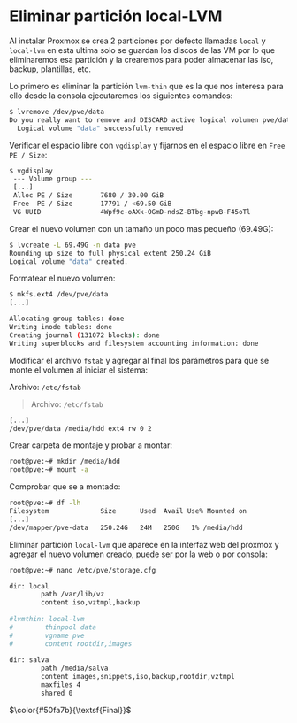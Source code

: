 # Eliminar partición local-LVM

Al instalar Proxmox se crea 2 particiones por defecto llamadas `local` y `local-lvm` en esta ultima solo se guardan los discos de las VM por lo que eliminaremos esa partición y la crearemos para poder almacenar las iso, backup, plantillas, etc.

Lo primero es eliminar la partición `lvm-thin` que es la que nos interesa para ello desde la consola ejecutaremos los siguientes comandos: 

```bash
$ lvremove /dev/pve/data
Do you really want to remove and DISCARD active logical volumen pve/data? [y/n]: y
  Logical volume "data" successfully removed
```
 
Verificar el espacio libre con `vgdisplay` y fijarnos en el espacio libre en `Free PE / Size`: 

```bash 
$ vgdisplay
 --- Volume group ---
 [...]
 Alloc PE / Size       7680 / 30.00 GiB
 Free  PE / Size       17791 / <69.50 GiB
 VG UUID               4Wpf9c-oAXk-OGmD-ndsZ-BTbg-npwB-F45oTl
 ```

Crear el nuevo volumen con un tamaño un poco mas pequeño (69.49G): 

```bash
$ lvcreate -L 69.49G -n data pve
Rounding up size to full physical extent 250.24 GiB
Logical volume "data" created.
```

Formatear el nuevo volumen:

```bash
$ mkfs.ext4 /dev/pve/data
[...]

Allocating group tables: done                            
Writing inode tables: done                            
Creating journal (131072 blocks): done
Writing superblocks and filesystem accounting information: done
```

Modificar el archivo `fstab` y agregar al final los parámetros para que se monte el volumen al iniciar el sistema:

Archivo: `/etc/fstab`
> Archivo: `/etc/fstab`

```bash
[...]
/dev/pve/data /media/hdd ext4 rw 0 2
```

Crear carpeta de montaje y probar a montar:

```bash
root@pve:~# mkdir /media/hdd
root@pve:~# mount -a
```

Comprobar que se a montado:

```bash
root@pve:~# df -lh
Filesystem             Size      Used  Avail Use% Mounted on
[...]
/dev/mapper/pve-data   250.24G   24M   250G   1% /media/hdd
```

Eliminar partición `local-lvm` que aparece en la interfaz web del proxmox y agregar el nuevo volumen creado, puede ser por la web o por consola:

```bash
root@pve:~# nano /etc/pve/storage.cfg

dir: local
        path /var/lib/vz
        content iso,vztmpl,backup
 
#lvmthin: local-lvm
#        thinpool data
#        vgname pve
#        content rootdir,images 
 
dir: salva
        path /media/salva
        content images,snippets,iso,backup,rootdir,vztmpl
        maxfiles 4
        shared 0
```
        
$\color{#50fa7b}{\textsf{Final}}$